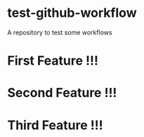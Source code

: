 # test-github-workflow
A repository to test some workflows

# First Feature !!!
# Second Feature !!!
# Third Feature !!!
